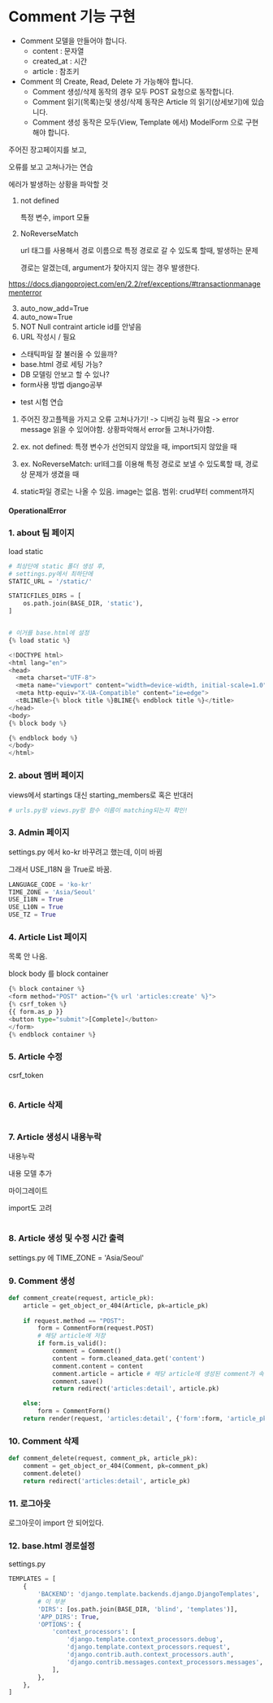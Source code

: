 # Comment 기능 구현

- Comment 모델을 만들어야 합니다.
  - content : 문자열
  - created_at : 시간
  - article : 참조키
- Comment 의 Create, Read, Delete 가 가능해야 합니다.
  - Comment 생성/삭제 동작의 경우 모두 POST 요청으로 동작합니다.
  - Comment 읽기(목록)는및 생성/삭제 동작은 Article 의 읽기(상세보기)에 있습니다.
  - Comment 생성 동작은 모두(View, Template 에서) ModelForm 으로 구현해야 합니다.

주어진 장고페이지를 보고,

오류를 보고 고쳐나가는 연습

에러가 발생하는 상황을 파악할 것

1. not defined

   특정 변수, import 모듈

2. NoReverseMatch

   url 태그를 사용해서 경로 이름으로 특정 경로로 갈 수 있도록 할때, 발생하는 문제

   경로는 알겠는데, argument가 찾아지지 않는 경우 발생한다.

https://docs.djangoproject.com/en/2.2/ref/exceptions/#transactionmanagementerror

3. auto_now_add=True
4. auto_now=True
5. NOT Null contraint   article id를 안넣음
6. URL 작성시 / 필요

* 스태틱파일 잘 불러올 수 있을까?
* base.html 경로 세팅 가능?
* DB 모델링 안보고 할 수 있나?
* form사용 방법
django공부

- test 시험 연습

1. 주어진 장고플젝을 가지고 오류 고쳐나가기! -> 디버깅 능력 필요 -> error message 읽을 수 있어야함. 상황파악해서 error들 고쳐나가야함.

2. ex. not defined: 특졍 변수가 선언되지 않았을 때, import되지 않았을 때

3. ex. NoReverseMatch: url테그를 이용해 특정 경로로 보낼 수 있도록할 때, 경로상 문제가 생겼을 때

4. static파일 경로는 나올 수 있음.  image는 없음. 범위: crud부터 comment까지

   

   

#### OperationalError 







### 1. about 팀 페이지

load static

```python
# 최상단에 static 폴더 생성 후,
# settings.py에서 최하단에
STATIC_URL = '/static/'

STATICFILES_DIRS = [
    os.path.join(BASE_DIR, 'static'),
]


# 이거를 base.html에 설정
{% load static %}

<!DOCTYPE html>
<html lang="en">
<head>
  <meta charset="UTF-8">
  <meta name="viewport" content="width=device-width, initial-scale=1.0">
  <meta http-equiv="X-UA-Compatible" content="ie=edge">
  <tBLINEle>{% block title %}BLINE{% endblock title %}</title>
</head>
<body>
{% block body %} 

{% endblock body %} 
</body>
</html>
```



### 2. about 멤버 페이지

views에서 startings 대신 starting_members로 혹은 반대러

```python
# urls.py랑 views.py랑 함수 이름이 matching되는지 확인!
```

### 3. Admin 페이지

settings.py 에서 ko-kr 바꾸려고 했는데, 이미 바뀜

그래서 USE_I18N 을 True로 바꿈.

```python
LANGUAGE_CODE = 'ko-kr'
TIME_ZONE = 'Asia/Seoul'
USE_I18N = True
USE_L10N = True
USE_TZ = True
```



### 4. Article List 페이지

목록 안 나옴.

block body 를 block container

```python
{% block container %}
<form method="POST" action="{% url 'articles:create' %}">
{% csrf_token %}
{{ form.as_p }}
<button type="submit">[Complete]</button>
</form>
{% endblock container %}
```



### 5. Article 수정

csrf_token

```python

```



### 6. Article 삭제

```python

```



### 7. Article 생성시 내용누락

내용누락

내용 모델 추가

마이그레이트

import도 고려

```python

```





### 8. Article 생성 및 수정 시간 출력

settings.py 에 TIME_ZONE = 'Asia/Seoul'



### 9. Comment 생성

```python
def comment_create(request, article_pk):
    article = get_object_or_404(Article, pk=article_pk)
    
    if request.method == "POST":
        form = CommentForm(request.POST)
        # 해당 article에 저장
        if form.is_valid():
            comment = Comment()
            content = form.cleaned_data.get('content')
            comment.content = content
            comment.article = article # 해당 article에 생성된 comment가 속하도록 저장
            comment.save()
            return redirect('articles:detail', article.pk)

    else:
        form = CommentForm()
    return render(request, 'articles:detail', {'form':form, 'article_pk': article_pk })
```



### 10. Comment 삭제

```python
def comment_delete(request, comment_pk, article_pk):
    comment = get_object_or_404(Comment, pk=comment_pk)
    comment.delete()
    return redirect('articles:detail', article_pk)
```



### 11. 로그아웃

로그아웃이 import 안 되어있다.



### 12. base.html 경로설정

settings.py

```python
TEMPLATES = [
    {
        'BACKEND': 'django.template.backends.django.DjangoTemplates',
        # 이 부분
        'DIRS': [os.path.join(BASE_DIR, 'blind', 'templates')],
        'APP_DIRS': True,
        'OPTIONS': {
            'context_processors': [
                'django.template.context_processors.debug',
                'django.template.context_processors.request',
                'django.contrib.auth.context_processors.auth',
                'django.contrib.messages.context_processors.messages',
            ],
        },
    },
]
```

